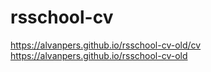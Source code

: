 # rsschool-cv
 https://alvanpers.github.io/rsschool-cv-old/cv <br>
 https://alvanpers.github.io/rsschool-cv-old
